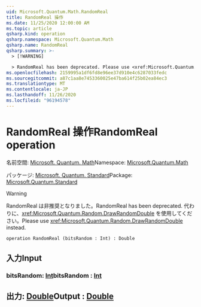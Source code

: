 ```yaml
---
uid: Microsoft.Quantum.Math.RandomReal
title: RandomReal 操作
ms.date: 11/25/2020 12:00:00 AM
ms.topic: article
qsharp.kind: operation
qsharp.namespace: Microsoft.Quantum.Math
qsharp.name: RandomReal
qsharp.summary: >-
  > [!WARNING]

  > RandomReal has been deprecated. Please use <xref:Microsoft.Quantum.Random.DrawRandomDouble> instead.
ms.openlocfilehash: 2159995a1df6fd8e96ee37d910e4c6287033fedc
ms.sourcegitcommit: a87c1aa8e7453360025e47ba614f25b02ea84ec3
ms.translationtype: MT
ms.contentlocale: ja-JP
ms.lasthandoff: 11/26/2020
ms.locfileid: "96194578"
---
```

# <a name="randomreal-operation"></a><span data-ttu-id="657c3-102">RandomReal 操作</span><span class="sxs-lookup"><span data-stu-id="657c3-102">RandomReal operation</span></span>

<span data-ttu-id="657c3-103">名前空間: [Microsoft. Quantum. Math](xref:Microsoft.Quantum.Math)</span><span class="sxs-lookup"><span data-stu-id="657c3-103">Namespace: [Microsoft.Quantum.Math](xref:Microsoft.Quantum.Math)</span></span>

<span data-ttu-id="657c3-104">パッケージ: [Microsoft. Quantum. Standard](https://nuget.org/packages/Microsoft.Quantum.Standard)</span><span class="sxs-lookup"><span data-stu-id="657c3-104">Package: [Microsoft.Quantum.Standard](https://nuget.org/packages/Microsoft.Quantum.Standard)</span></span>


> [!WARNING]
> <span data-ttu-id="657c3-105">RandomReal は非推奨となりました。</span><span class="sxs-lookup"><span data-stu-id="657c3-105">RandomReal has been deprecated.</span></span> <span data-ttu-id="657c3-106">代わりに、<xref:Microsoft.Quantum.Random.DrawRandomDouble> を使用してください。</span><span class="sxs-lookup"><span data-stu-id="657c3-106">Please use <xref:Microsoft.Quantum.Random.DrawRandomDouble> instead.</span></span>



```qsharp
operation RandomReal (bitsRandom : Int) : Double
```


## <a name="input"></a><span data-ttu-id="657c3-107">入力</span><span class="sxs-lookup"><span data-stu-id="657c3-107">Input</span></span>

### <a name="bitsrandom--int"></a><span data-ttu-id="657c3-108">bitsRandom: [Int](xref:microsoft.quantum.lang-ref.int)</span><span class="sxs-lookup"><span data-stu-id="657c3-108">bitsRandom : [Int](xref:microsoft.quantum.lang-ref.int)</span></span>





## <a name="output--double"></a><span data-ttu-id="657c3-109">出力: [Double](xref:microsoft.quantum.lang-ref.double)</span><span class="sxs-lookup"><span data-stu-id="657c3-109">Output : [Double](xref:microsoft.quantum.lang-ref.double)</span></span>


